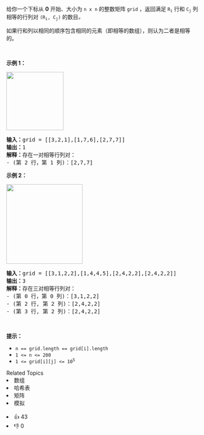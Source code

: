 <p>给你一个下标从 <strong>0</strong> 开始、大小为 <code>n x n</code> 的整数矩阵 <code>grid</code> ，返回满足 <code>R<sub>i</sub></code><em> </em>行和<em> </em><code>C<sub>j</sub></code><em> </em>列相等的行列对<em> </em><code>(R<sub>i</sub>, C<sub>j</sub>)</code><em> </em>的数目<em>。</em></p>

<p>如果行和列以相同的顺序包含相同的元素（即相等的数组），则认为二者是相等的。</p>

<p>&nbsp;</p>

<p><strong>示例 1：</strong></p>

<p><img alt="" src="https://assets.leetcode.com/uploads/2022/06/01/ex1.jpg" style="width: 150px; height: 153px;" /></p>

<pre>
<strong>输入：</strong>grid = [[3,2,1],[1,7,6],[2,7,7]]
<strong>输出：</strong>1
<strong>解释：</strong>存在一对相等行列对：
- (第 2 行，第 1 列)：[2,7,7]
</pre>

<p><strong>示例 2：</strong></p>

<p><img alt="" src="https://assets.leetcode.com/uploads/2022/06/01/ex2.jpg" style="width: 200px; height: 209px;" /></p>

<pre>
<strong>输入：</strong>grid = [[3,1,2,2],[1,4,4,5],[2,4,2,2],[2,4,2,2]]
<strong>输出：</strong>3
<strong>解释：</strong>存在三对相等行列对：
- (第 0 行，第 0 列)：[3,1,2,2]
- (第 2 行, 第 2 列)：[2,4,2,2]
- (第 3 行, 第 2 列)：[2,4,2,2]
</pre>

<p>&nbsp;</p>

<p><strong>提示：</strong></p>

<ul> 
 <li><code>n == grid.length == grid[i].length</code></li> 
 <li><code>1 &lt;= n &lt;= 200</code></li> 
 <li><code>1 &lt;= grid[i][j] &lt;= 10<sup>5</sup></code></li> 
</ul>

<div><div>Related Topics</div><div><li>数组</li><li>哈希表</li><li>矩阵</li><li>模拟</li></div></div><br><div><li>👍 43</li><li>👎 0</li></div>